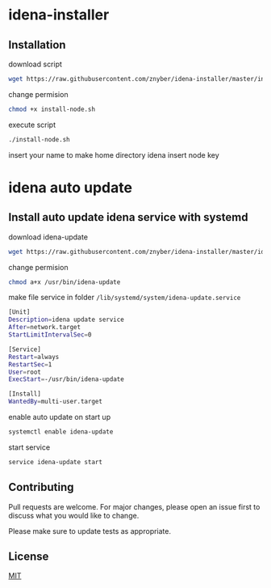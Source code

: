 # idena-installer
## Installation

download script 
```bash
wget https://raw.githubusercontent.com/znyber/idena-installer/master/install-node.sh
```
change permision 
```bash
chmod +x install-node.sh
```
execute script
```bash
./install-node.sh
```
insert your name to make home directory idena
insert node key 

# idena auto update
## Install auto update idena service with systemd
download idena-update
```bash
wget https://raw.githubusercontent.com/znyber/idena-installer/master/idena-update -O /usr/bin/idena-update
```
change permision
```bash
chmod a+x /usr/bin/idena-update
```
make file service in folder ```/lib/systemd/system/idena-update.service ```
```bash
[Unit]
Description=idena update service
After=network.target
StartLimitIntervalSec=0

[Service]
Restart=always
RestartSec=1
User=root
ExecStart=-/usr/bin/idena-update

[Install]
WantedBy=multi-user.target
```
enable auto update on start up
```bash
systemctl enable idena-update
```
start service 
```bash
service idena-update start
```

## Contributing
Pull requests are welcome. For major changes, please open an issue first to discuss what you would like to change.

Please make sure to update tests as appropriate.

## License
[MIT](https://choosealicense.com/licenses/mit/)
